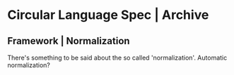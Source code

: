 ﻿Circular Language Spec | Archive
================================

Framework | Normalization
-------------------------

There's something to be said about the so called 'normalization'. Automatic normalization?

